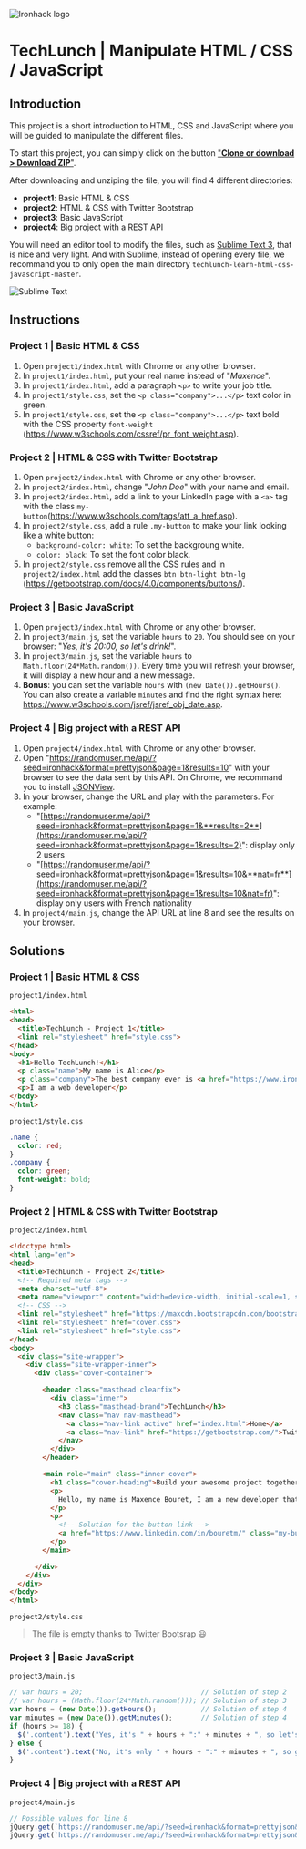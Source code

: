 ![Ironhack logo](https://i.imgur.com/1QgrNNw.png)

# TechLunch | Manipulate HTML / CSS / JavaScript 

## Introduction

This project is a short introduction to HTML, CSS and JavaScript where you will be guided to manipulate the different files.

To start this project, you can simply click on the button ["**Clone or download > Download ZIP**"](https://github.com/ta-web-paris/techlunch-learn-html-css-javascript/archive/master.zip).

After downloading and unziping the file, you will find 4 different directories:
- **project1**: Basic HTML & CSS
- **project2**: HTML & CSS with Twitter Bootstrap
- **project3**: Basic JavaScript
- **project4**: Big project with a REST API

You will need an editor tool to modify the files, such as [Sublime Text 3](https://www.sublimetext.com/3), that is nice and very light. And with Sublime, instead of opening every file, we recommand you to only open the main directory `techlunch-learn-html-css-javascript-master`.

![Sublime Text](https://i.imgur.com/8zdLN8r.png)


<!-- You will find the solution inside the branch `solution` by clicking on  ["**Branch: master > solution**"](https://github.com/ta-web-paris/techlunch-learn-html-css-javascript/tree/solution). But before that, let's dive into the code 😃  -->


## Instructions

### Project 1 | Basic HTML & CSS

1. Open `project1/index.html` with Chrome or any other browser.
2. In `project1/index.html`, put your real name instead of "_Maxence_".
3. In `project1/index.html`, add a paragraph `<p>` to write your job title.
4. In `project1/style.css`, set the `<p class="company">...</p>` text color in green.
5. In `project1/style.css`, set the `<p class="company">...</p>` text bold with the CSS property `font-weight` (https://www.w3schools.com/cssref/pr_font_weight.asp).

### Project 2 | HTML & CSS with Twitter Bootstrap

1. Open `project2/index.html` with Chrome or any other browser.
2. In `project2/index.html`, change "_John Doe_" with your name and email.
3. In `project2/index.html`, add a link to your LinkedIn page with a `<a>` tag with the class `my-button`(https://www.w3schools.com/tags/att_a_href.asp).
4. In `project2/style.css`, add a rule `.my-button` to make your link looking like a white button:
    - `background-color: white`: To set the backgroung white.
    - `color: black`: To set the font color black.
5. In `project2/style.css` remove all the CSS rules and in `project2/index.html` add the classes `btn btn-light btn-lg` (https://getbootstrap.com/docs/4.0/components/buttons/).

### Project 3 | Basic JavaScript

1. Open `project3/index.html` with Chrome or any other browser.
2. In `project3/main.js`, set the variable `hours` to `20`. You should see on your browser: "_Yes, it's 20:00, so let's drink!_".
3. In `project3/main.js`, set the variable `hours` to `Math.floor(24*Math.random())`. Every time you will refresh your browser, it will display a new hour and a new message.
4. **Bonus**: you can set the variable `hours` with `(new Date()).getHours()`. You can also create a variable `minutes` and find the right syntax here: https://www.w3schools.com/jsref/jsref_obj_date.asp.


### Project 4 | Big project with a REST API

1. Open `project4/index.html` with Chrome or any other browser.
1. Open "https://randomuser.me/api/?seed=ironhack&format=prettyjson&page=1&results=10" with your browser to see the data sent by this API. On Chrome, we recommand you to install [JSONView](https://chrome.google.com/webstore/detail/jsonview/chklaanhfefbnpoihckbnefhakgolnmc).
3. In your browser, change the URL and play with the parameters. For example:
    - "[https://randomuser.me/api/?seed=ironhack&format=prettyjson&page=1&**results=2**](https://randomuser.me/api/?seed=ironhack&format=prettyjson&page=1&results=2)": display only 2 users
    - "[https://randomuser.me/api/?seed=ironhack&format=prettyjson&page=1&results=10&**nat=fr**](https://randomuser.me/api/?seed=ironhack&format=prettyjson&page=1&results=10&nat=fr)": display only users with French nationality
4. In `project4/main.js`, change the API URL at line 8 and see the results on your browser.


## Solutions

### Project 1 | Basic HTML & CSS

`project1/index.html`
```html
<html>
<head>
  <title>TechLunch - Project 1</title>
  <link rel="stylesheet" href="style.css">
</head>
<body>
  <h1>Hello TechLunch!</h1>
  <p class="name">My name is Alice</p>
  <p class="company">The best company ever is <a href="https://www.ironhack.com">Ironhack</a></p>
  <p>I am a web developer</p>
</body>
</html>
```

`project1/style.css`
```css
.name {
  color: red;
}
.company {
  color: green;
  font-weight: bold;
}
```

### Project 2 | HTML & CSS with Twitter Bootstrap
`project2/index.html`
```html
<!doctype html>
<html lang="en">
<head>
  <title>TechLunch - Project 2</title>
  <!-- Required meta tags -->
  <meta charset="utf-8">
  <meta name="viewport" content="width=device-width, initial-scale=1, shrink-to-fit=no">
  <!-- CSS -->
  <link rel="stylesheet" href="https://maxcdn.bootstrapcdn.com/bootstrap/4.0.0-beta.2/css/bootstrap.min.css" integrity="sha384-PsH8R72JQ3SOdhVi3uxftmaW6Vc51MKb0q5P2rRUpPvrszuE4W1povHYgTpBfshb" crossorigin="anonymous">
  <link rel="stylesheet" href="cover.css">
  <link rel="stylesheet" href="style.css">
</head>
<body>
  <div class="site-wrapper">
    <div class="site-wrapper-inner">
      <div class="cover-container">

        <header class="masthead clearfix">
          <div class="inner">
            <h3 class="masthead-brand">TechLunch</h3>
            <nav class="nav nav-masthead">
              <a class="nav-link active" href="index.html">Home</a>
              <a class="nav-link" href="https://getbootstrap.com/">Twitter Bootstrap</a>
            </nav>
          </div>
        </header>

        <main role="main" class="inner cover">
          <h1 class="cover-heading">Build your awesome project together</h1>
          <p>
            Hello, my name is Maxence Bouret, I am a new developer that code projects using HTML, CSS and Twitter Bootstrap. If you are interested by my skill, feel free to send me an email at <u>maxence@ironhack.com</u>
          </p>
          <p>
            <!-- Solution for the button link -->
            <a href="https://www.linkedin.com/in/bouretm/" class="my-button btn btn-light btn-lg">Learn more about myself on LinkedIn</a>
          </p>
        </main>

      </div>
    </div>
  </div>
</body>
</html>
```

`project2/style.css`
> The file is empty thanks to Twitter Bootsrap 😃

### Project 3 | Basic JavaScript

`project3/main.js`
```js
// var hours = 20;                             // Solution of step 2
// var hours = (Math.floor(24*Math.random())); // Solution of step 3
var hours = (new Date()).getHours();           // Solution of step 4
var minutes = (new Date()).getMinutes();       // Solution of step 4
if (hours >= 18) {
  $('.content').text("Yes, it's " + hours + ":" + minutes + ", so let's drink!")
} else { 
  $('.content').text("No, it's only " + hours + ":" + minutes + ", so go back to work!")
}
```

### Project 4 | Big project with a REST API

`project4/main.js`
```js
// Possible values for line 8
jQuery.get(`https://randomuser.me/api/?seed=ironhack&format=prettyjson&page=${page}&results=20`, function( data ) {
jQuery.get(`https://randomuser.me/api/?seed=ironhack&format=prettyjson&page=${page}&results=10&nat=fr`, function( data ) {
```

<!-- TODO: ajouter des images -->